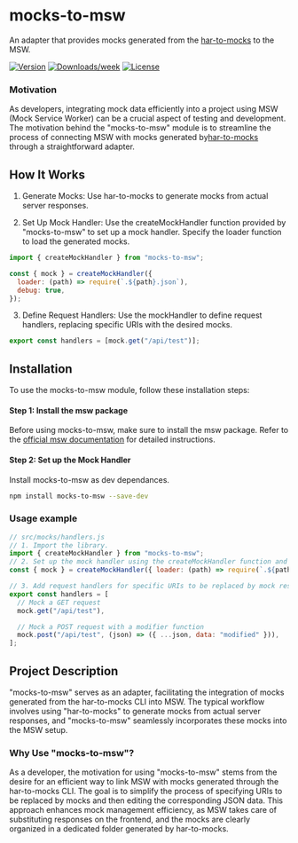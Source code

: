 # mocks-to-msw

An adapter that provides mocks generated from the [har-to-mocks](https://github.com/peterknezek/har-to-mocks) to the MSW.

[![Version](https://img.shields.io/npm/v/mocks-to-msw.svg)](https://npmjs.org/package/mocks-to-msw)
[![Downloads/week](https://img.shields.io/npm/dw/mocks-to-msw.svg)](https://npmjs.org/package/mocks-to-msw)
[![License](https://img.shields.io/npm/l/mocks-to-msw.svg)](https://github.com/peterknezek/mocks-to-msw/blob/master/package.json)

### Motivation

As developers, integrating mock data efficiently into a project using MSW (Mock Service Worker) can be a crucial aspect of testing and development. The motivation behind the "mocks-to-msw" module is to streamline the process of connecting MSW with mocks generated by[har-to-mocks](https://github.com/peterknezek/har-to-mocks) through a straightforward adapter.

## How It Works

1. Generate Mocks: Use har-to-mocks to generate mocks from actual server responses.

2. Set Up Mock Handler: Use the createMockHandler function provided by "mocks-to-msw" to set up a mock handler. Specify the loader function to load the generated mocks.

```js
import { createMockHandler } from "mocks-to-msw";

const { mock } = createMockHandler({
  loader: (path) => require(`.${path}.json`),
  debug: true,
});
```

3. Define Request Handlers: Use the mockHandler to define request handlers, replacing specific URIs with the desired mocks.

```js
export const handlers = [mock.get("/api/test")];
```

## Installation

To use the mocks-to-msw module, follow these installation steps:

#### Step 1: Install the msw package

Before using mocks-to-msw, make sure to install the msw package. Refer to the [official msw documentation](https://mswjs.io) for detailed instructions.

#### Step 2: Set up the Mock Handler

Install mocks-to-msw as dev dependances.

```sh
npm install mocks-to-msw --save-dev
```

### Usage example

```js
// src/mocks/handlers.js
// 1. Import the library.
import { createMockHandler } from "mocks-to-msw";
// 2. Set up the mock handler using the createMockHandler function and specify the loader
const { mock } = createMockHandler({ loader: (path) => require(`.${path}.json`), debug: true });

// 3. Add request handlers for specific URIs to be replaced by mock responses
export const handlers = [
  // Mock a GET request
  mock.get("/api/test"),

  // Mock a POST request with a modifier function
  mock.post("/api/test", (json) => ({ ...json, data: "modified" })),
];
```

## Project Description

"mocks-to-msw" serves as an adapter, facilitating the integration of mocks generated from the har-to-mocks CLI into MSW. The typical workflow involves using "har-to-mocks" to generate mocks from actual server responses, and "mocks-to-msw" seamlessly incorporates these mocks into the MSW setup.

### Why Use "mocks-to-msw"?

As a developer, the motivation for using "mocks-to-msw" stems from the desire for an efficient way to link MSW with mocks generated through the har-to-mocks CLI. The goal is to simplify the process of specifying URIs to be replaced by mocks and then editing the corresponding JSON data. This approach enhances mock management efficiency, as MSW takes care of substituting responses on the frontend, and the mocks are clearly organized in a dedicated folder generated by har-to-mocks.
